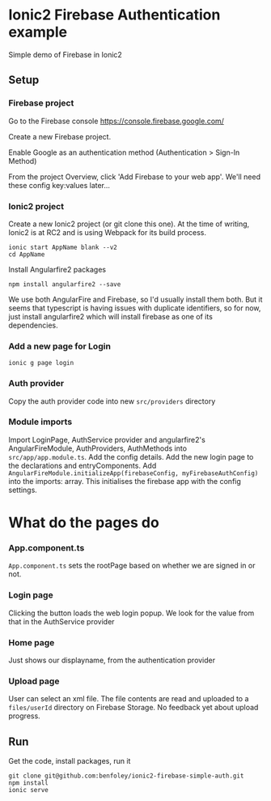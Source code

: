 Ionic2 Firebase Authentication example
=====

Simple demo of Firebase in Ionic2


## Setup

### Firebase project

Go to the Firebase console https://console.firebase.google.com/

Create a new Firebase project.

Enable Google as an authentication method (Authentication > Sign-In Method)

From the project Overview, click 'Add Firebase to your web app'. 
We'll need these config key:values later...


### Ionic2 project

Create a new Ionic2 project (or git clone this one).
At the time of writing, Ionic2 is at RC2 and is using Webpack for its build process.

    ionic start AppName blank --v2
    cd AppName

Install Angularfire2 packages

    npm install angularfire2 --save

We use both AngularFire and Firebase, so I'd usually install them both. But it seems that typescript is having issues with duplicate identifiers, so for now, just install angularfire2 which will install firebase as one of its dependencies.

### Add a new page for Login

    ionic g page login

### Auth provider

Copy the auth provider code into new `src/providers` directory

### Module imports

Import LoginPage, AuthService provider and angularfire2's AngularFireModule, AuthProviders, AuthMethods into `src/app/app.module.ts`. Add the config details. Add the new login page to the declarations and entryComponents. 
Add `AngularFireModule.initializeApp(firebaseConfig, myFirebaseAuthConfig)` into the imports: array. This initialises the firebase app with the config settings.

# What do the pages do

### App.component.ts

`App.component.ts` sets the rootPage based on whether we are signed in or not.

### Login page

Clicking the button loads the web login popup. We look for the value from that in the AuthService provider

### Home page

Just shows our displayname, from the authentication provider

### Upload page

User can select an xml file. The file contents are read and uploaded to a `files/userId` directory on Firebase Storage. No feedback yet about upload progress.

## Run

Get the code, install packages, run it

    git clone git@github.com:benfoley/ionic2-firebase-simple-auth.git
    npm install
    ionic serve
